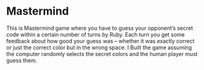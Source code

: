 # Mastermind

<p>This is Mastermind game where you have to guess your opponent’s secret code within a certain number of turns by Ruby. Each turn you get some feedback about how good your guess was – whether it was exactly correct or just the correct color but in the wrong space. I Built the game assuming the computer randomly selects the secret colors and the human player must guess them.
